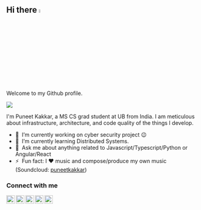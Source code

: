 ## Hi there <img src="https://media.giphy.com/media/hvRJCLFzcasrR4ia7z/giphy.gif" width="5%">

Welcome to my Github profile.

![](https://visitor-badge.glitch.me/badge?page_id=puneetkakkar.puneetkakkar)

I'm Puneet Kakkar, a MS CS grad student at UB from India. I am meticulous about infrastructure, architecture, and code quality of the things I develop. 

- 🔭 &nbsp;I’m currently working on cyber security project :wink:
- 🌱 &nbsp;I’m currently learning Distributed Systems.
- 💬 &nbsp;Ask me about anything related to Javascript/Typescript/Python or Angular/React
- ⚡ &nbsp;Fun fact: I :heart: music and compose/produce my own music (Soundcloud: [puneetkakkar](https://soundcloud.com/puneetkakkar))

### Connect with me
<a href="https://github.com/puneetkakkar">
  <img align="left" alt="Instagram" width="22px" src="https://cdn.simpleicons.org/github" />
</a>
<a href="https://www.instagram.com/puneet_kakkar/">
  <img align="left" alt="Instagram" width="22px" src="https://raw.githubusercontent.com/hussainweb/hussainweb/main/icons/instagram.png" />
</a>
<a href="https://discordapp.com/users/puneetkakkar#0980">
  <img align="left" alt="Discord" width="22px" src="https://cdn.simpleicons.org/discord" />
</a>
<a href="https://www.threads.net/@puneet_kakkar">
  <img align="left" alt="Threads" width="22px" src="https://cdn.simpleicons.org/threads" />
</a>
<a href="https://www.linkedin.com/in/puneet-kakkar/">
  <img align="left" alt="LinkedIn" width="22px" src="https://cdn.simpleicons.org/linkedin" />
</a>
